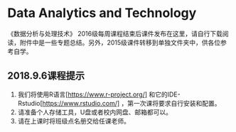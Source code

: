 # Data Analytics and Technology
《数据分析与处理技术》 2016级每周课程结束后课件发布在这里，请自行下载阅读，附件中是一些专题总结。另外，2015级课件转移到单独文件夹中，供各位参考自学。 



## 2018.9.6课程提示 
1. 我们将使用R语言[https://www.r-project.org/] 和它的IDE-Rstudio[https://www.rstudio.com/] ，第一次课将要求自行安装和配置。  
2. 请准备个人存储工具，U盘或者校内网盘、邮箱都可以。  
3. 请在上课时将班级点名册交给任课老师。 
